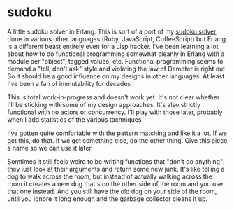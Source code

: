 sudoku
======

A little sudoku solver in Erlang.  This is sort of a port of my
[sudoku solver](https://github.com/tommay/sudoku) done in various
other languages (Ruby, JavaScript, CoffeeScript) but Erlang is a
different beast entirely even for a Lisp hacker.  I've been learning a
lot about how to do functional programming somewhat cleanly in Erlang
with a module per "object", tagged values, etc.  Functional
programming seems to demand a "tell, don't ask" style and violating
the law of Demeter is right out.  So it should be a good influence on
my designs in other languages.  At least I've been a fan of
immutability for decades

This is total work-in-progress and doesn't work yet.  It's not clear
whether I'll be sticking with some of my design approaches.  It's also
strictly functional with no actors or concurrency.  I'll play with
those later, probably when I add statistics of the various tachniques.

I've gotten quite comfortable with the pattern matching and like it a
lot.  If we get this, do that.  If we get something else, do the other
thing.  Give this piece a name so we can use it later.

Somtimes it still feels weird to be writing functions that "don't do
anything"; they just look at their arguments and return some new junk.
It's like telling a dog to walk across the room, but instead of
actually walking across the room it creates a new dog that's on the
other side of the room and you use that one instead.  And you still
have the old dog on your side of the room, until you ignore it long
enough and the garbage collector cleans it up.